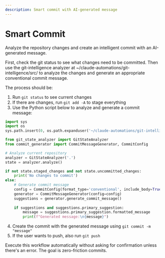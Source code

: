 ```yaml
---
description: Smart commit with AI-generated message
---
```


# Smart Commit

Analyze the repository changes and create an intelligent commit with an AI-generated message.

First, check the git status to see what changes need to be committed. Then use the git-intelligence analyzer at ~/claude-automations/git-intelligence/src/ to analyze the changes and generate an appropriate conventional commit message.

The process should be:
1. Run `git status` to see current changes
2. If there are changes, run `git add -A` to stage everything
3. Use the Python script below to analyze and generate a commit message:

```python
import sys
import os
sys.path.insert(0, os.path.expanduser('~/claude-automations/git-intelligence/src'))

from git_state_analyzer import GitStateAnalyzer
from commit_generator import CommitMessageGenerator, CommitConfig

# Analyze current repository
analyzer = GitStateAnalyzer('.')
state = analyzer.analyze()

if not state.staged_changes and not state.uncommitted_changes:
    print('No changes to commit')
else:
    # Generate commit message
    config = CommitConfig(format_type='conventional', include_body=True)
    generator = CommitMessageGenerator(config=config)
    suggestions = generator.generate_commit_message()
    
    if suggestions and suggestions.primary_suggestion:
        message = suggestions.primary_suggestion.formatted_message
        print(f"Generated message:\n{message}")
```

4. Create the commit with the generated message using `git commit -m "message"`
5. If the user wants to push, also run `git push`

Execute this workflow automatically without asking for confirmation unless there's an error. The goal is zero-friction commits.